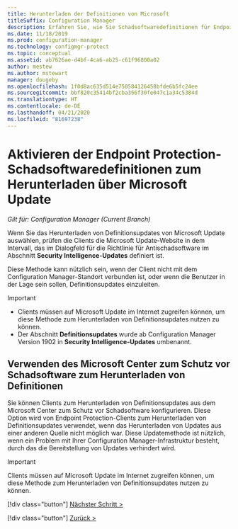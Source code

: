 ```yaml
---
title: Herunterladen der Definitionen von Microsoft
titleSuffix: Configuration Manager
description: Erfahren Sie, wie Sie Schadsoftwaredefinitionen für Endpoint Protection aus Microsoft Updates für Configuration Manager herunterladen.
ms.date: 11/18/2019
ms.prod: configuration-manager
ms.technology: configmgr-protect
ms.topic: conceptual
ms.assetid: ab7626ae-d4bf-4ca6-ab25-c61f96800a02
author: mestew
ms.author: mstewart
manager: dougeby
ms.openlocfilehash: 1f0d8ac635d514e750584126458bfde6b5fc24ee
ms.sourcegitcommit: bbf820c35414bf2cba356f30fe047c1a34c5384d
ms.translationtype: HT
ms.contentlocale: de-DE
ms.lasthandoff: 04/21/2020
ms.locfileid: "81697238"
---
```

# <a name="enable-endpoint-protection-malware-definitions-to-download-from-microsoft-updates"></a>Aktivieren der Endpoint Protection-Schadsoftwaredefinitionen zum Herunterladen über Microsoft Update

*Gilt für: Configuration Manager (Current Branch)*

Wenn Sie das Herunterladen von Definitionsupdates von Microsoft Update auswählen, prüfen die Clients die Microsoft Update-Website in dem Intervall, das im Dialogfeld für die Richtlinie für Antischadsoftware im Abschnitt **Security Intelligence-Updates** definiert ist.

 Diese Methode kann nützlich sein, wenn der Client nicht mit dem Configuration Manager-Standort verbunden ist, oder wenn die Benutzer in der Lage sein sollen, Definitionsupdates einzuleiten.

> [!IMPORTANT]
> - Clients müssen auf Microsoft Update im Internet zugreifen können, um diese Methode zum Herunterladen von Definitionsupdates nutzen zu können.
> - Der Abschnitt **Definitionsupdates** wurde ab Configuration Manager Version 1902 in **Security Intelligence-Updates** umbenannt.

## <a name="using-the-microsoft-malware-protection-center-to-download-definitions"></a>Verwenden des Microsoft Center zum Schutz vor Schadsoftware zum Herunterladen von Definitionen
 Sie können Clients zum Herunterladen von Definitionsupdates aus dem Microsoft Center zum Schutz vor Schadsoftware konfigurieren. Diese Option wird von Endpoint Protection-Clients zum Herunterladen von Definitionsupdates verwendet, wenn das Herunterladen von Updates aus einer anderen Quelle nicht möglich war. Diese Updatemethode ist nützlich, wenn ein Problem mit Ihrer Configuration Manager-Infrastruktur besteht, durch das die Bereitstellung von Updates verhindert wird.

> [!IMPORTANT]
>  Clients müssen auf Microsoft Update im Internet zugreifen können, um diese Methode zum Herunterladen von Definitionsupdates nutzen zu können.
> 
> 
> [!div class="button"]
> [Nächster Schritt >](endpoint-antimalware-policies.md)
> 
> [!div class="button"]
> [Zurück >](endpoint-configure-alerts.md)
